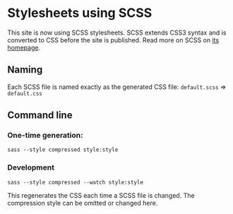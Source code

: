 # Stylesheets using SCSS
This site is now using SCSS stylesheets.
SCSS extends CSS3 syntax and is converted to CSS before the site is published.
Read more on SCSS on [its homepage](http://sass-lang.com).

## Naming
Each SCSS file is named exactly as the generated CSS file:
`default.scss` &rArr; `default.css`

## Command line
### One-time generation:
```
sass --style compressed style:style
```

### Development
```
sass --style compressed --watch style:style
```
This regenerates the CSS each time a SCSS file is changed.
The compression style can be omitted or changed here.